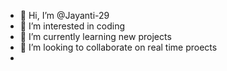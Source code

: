 - 👋 Hi, I’m @Jayanti-29
- 👀 I’m interested in coding
- 🌱 I’m currently learning new projects
- 💞️ I’m looking to collaborate on real time proects
- 

<!---
Jayanti-29/Jayanti-29 is a ✨ special ✨ repository because its `README.md` (this file) appears on your GitHub profile.
You can click the Preview link to take a look at your changes.
--->

